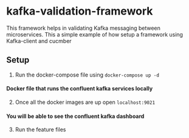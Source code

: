 # kafka-validation-framework

This framework helps in validating Kafka messaging between microservices. This a simple example of how setup a framework using Kafka-client and cucmber

## Setup
1. Run the docker-compose file using  `docker-compose up -d`
#### Docker file that runs the confluent kafka services locally

2. Once all the docker images are up open `localhost:9021`
#### You will be able to see the confluent kafka dashboard

3. Run the feature files

